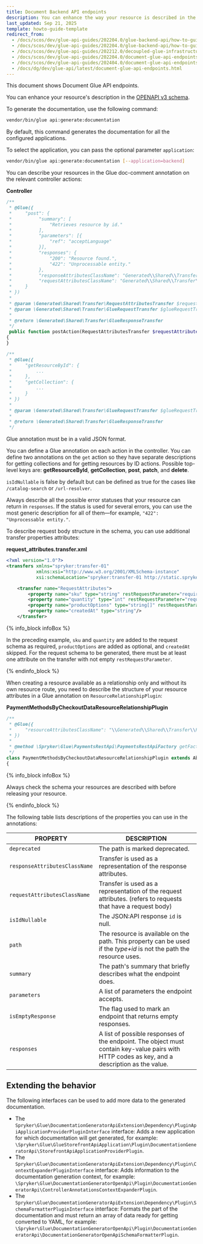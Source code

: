 ```yaml
---
title: Document Backend API endpoints
description: You can enhance the way your resource is described in the OPENAPI v3 schema
last_updated: Sep 21, 2025
template: howto-guide-template
redirect_from:
  - /docs/scos/dev/glue-api-guides/202204.0/glue-backend-api/how-to-guides/documenting-glue-api-endpoints.html
  - /docs/scos/dev/glue-api-guides/202204.0/glue-backend-api/how-to-guides/how-to-document-glue-api-endpoints.html
  - /docs/scos/dev/glue-api-guides/202212.0/decoupled-glue-infrastructure/how-to-guides/how-to-document-glue-api-endpoints.html
  - /docs/scos/dev/glue-api-guides/202204.0/document-glue-api-endpoints.html
  - /docs/scos/dev/glue-api-guides/202404.0/document-glue-api-endpoints.html
  - /docs/dg/dev/glue-api/latest/document-glue-api-endpoints.html
---
```


This document shows Document Glue API endpoints.

You can enhance your resource's description in the [OPENAPI v3 schema](https://swagger.io/docs/specification/basic-structure/).

To generate the documentation, use the following command:

```bash
vendor/bin/glue api:generate:documentation
```

By default, this command generates the documentation for all the configured applications.

To select the application, you can pass the optional parameter `application`:

```bash
vendor/bin/glue api:generate:documentation [--application=backend]
```

You can describe your resources in the Glue doc-comment annotation on the relevant controller actions:

**Controller**

```php
/**
 * @Glue({
 *     "post": {
 *          "summary": [
 *              "Retrieves resource by id."
 *          ],
 *          "parameters": [{
 *              "ref": "acceptLanguage"
 *          }],
 *          "responses": {
 *              "200": "Resource found.",
 *              "422": "Unprocessable entity."
 *          },
 *          "responseAttributesClassName": "Generated\\Shared\\Transfer\\ResourcesAttributesTransfer",
 *          "requestAttributesClassName": "Generated\\Shared\\Transfer\\RequestAttributesTransfer",
 *     }
 * })
 *
 * @param \Generated\Shared\Transfer\RequestAttributesTransfer $requestAttributesTransfer
 * @param \Generated\Shared\Transfer\GlueRequestTransfer $glueRequestTransfer
 *
 * @return \Generated\Shared\Transfer\GlueResponseTransfer
 */
 public function postAction(RequestAttributesTransfer $requestAttributesTransfer, GlueRequestTransfer $glueRequestTransfer): GlueResponseTransfer
{
}

/**
 * @Glue({
 *     "getResourceById": {
 *         ...
 *     },
 *     "getCollection": {
 *         ...
 *     }
 * })
 *
 * @param \Generated\Shared\Transfer\GlueRequestTransfer $glueRequestTransfer
 *
 * @return \Generated\Shared\Transfer\GlueResponseTransfer
 */

```

Glue annotation must be in a valid JSON format.

You can define a Glue annotation on each action in the controller. You can define two annotations on the `get` action so they have separate descriptions for getting collections and for getting resources by ID actions. Possible top-level keys are: **getResourceById**, **getCollection**, **post**, **patch**, and **delete**.

`isIdNullable` is false by default but can be defined as true for the cases like `/catalog-search` or `/url-resolver`.

Always describe all the possible error statuses that your resource can return in `responses`. If the status is used for several errors, you can use the most generic description for all of them—for example, `"422": "Unprocessable entity."`.

To describe request body structure in the schema, you can use additional transfer properties attributes:

**request_attributes.transfer.xml**

```xml
<?xml version="1.0"?>
<transfers xmlns="spryker:transfer-01"
           xmlns:xsi="http://www.w3.org/2001/XMLSchema-instance"
           xsi:schemaLocation="spryker:transfer-01 http://static.spryker.com/transfer-01.xsd">

    <transfer name="RequestAttributes">
        <property name="sku" type="string" restRequestParameter="required"/>
        <property name="quantity" type="int" restRequestParameter="required"/>
        <property name="productOptions" type="string[]" restRequestParameter="yes"/>
        <property name="createdAt" type="string"/>
    </transfer>
```

{% info_block infoBox %}

In the preceding example, `sku` and `quantity` are added to the request schema as required, `productOptions` are added as optional, and `createdAt` skipped. For the request schema to be generated, there must be at least one attribute on the transfer with not empty `restRequestParameter`.

{% endinfo_block %}

When creating a resource available as a relationship only and without its own resource route, you need to describe the structure of your resource attributes in a Glue annotation on `ResourceRelationshipPlugin`:

**PaymentMethodsByCheckoutDataResourceRelationshipPlugin**

```php
/**
 * @Glue({
 *     "resourceAttributesClassName": "\\Generated\\Shared\\Transfer\\RestPaymentMethodsAttributesTransfer"
 * })
 *
 * @method \Spryker\Glue\PaymentsRestApi\PaymentsRestApiFactory getFactory()
 */
class PaymentMethodsByCheckoutDataResourceRelationshipPlugin extends AbstractPlugin implements ResourceRelationshipPluginInterface
{
```

{% info_block infoBox %}

Always check the schema your resources are described with before releasing your resource.

{% endinfo_block %}

The following table lists descriptions of the properties you can use in the annotations:

| PROPERTY                      | DESCRIPTION                                                                                                                    |
|-------------------------------|--------------------------------------------------------------------------------------------------------------------------------|
| `deprecated`                  | The path is marked deprecated.                                                                                                 |
| `responseAttributesClassName` | Transfer is used as a representation of the response attributes.                                                               |
| `requestAttributesClassName`  | Transfer is used as a representation of the request attributes. (refers to requests that have a request body)                  |
| `isIdNullable`                | The JSON:API response `id` is null.                                                                                            |
| `path`                        | The resource is available on the path. This property can be used if the *type+id* is not the path the resource uses.               |
| `summary`                     | The path's summary that briefly describes what the endpoint does.                                                                  |
| `parameters`                  | A list of parameters the endpoint accepts.                                                                                       |
| `isEmptyResponse`             | The flag used to mark an endpoint that returns empty responses.                                                                        |
| `responses`                   | A list of possible responses of the endpoint. The object must contain key-value pairs with HTTP codes as key, and a description as the value. |

## Extending the behavior

The following interfaces can be used to add more data to the generated documentation.

- The `Spryker\Glue\DocumentationGeneratorApiExtension\Dependency\PluginApiApplicationProviderPluginInterface` interface: Adds a new application for which documentation will get generated, for example: `\Spryker\Glue\GlueStorefrontApiApplication\Plugin\DocumentationGeneratorApi\StorefrontApiApplicationProviderPlugin`.
- The `Spryker\Glue\DocumentationGeneratorApiExtension\Dependency\Plugin\ContextExpanderPluginInterface` interface: Adds information to the documentation generation context, for example: `\Spryker\Glue\DocumentationGeneratorOpenApi\Plugin\DocumentationGeneratorApi\ControllerAnnotationsContextExpanderPlugin`.
- The `Spryker\Glue\DocumentationGeneratorApiExtension\Dependency\Plugin\SchemaFormatterPluginInterface` interface: Formats the part of the documentation and must return an array of data ready for getting converted to YAML, for example: `\Spryker\Glue\DocumentationGeneratorOpenApi\Plugin\DocumentationGeneratorApi\DocumentationGeneratorOpenApiSchemaFormatterPlugin`.
